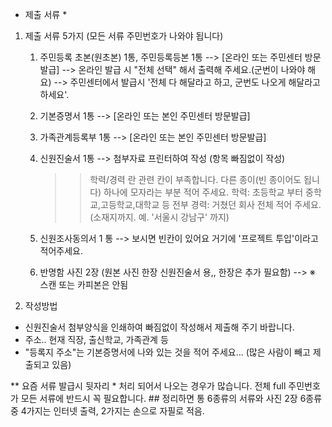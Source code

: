 * 제출 서류 *  

1. 제출 서류 5가지 (모든 서류 주민번호가 나와야 됩니다)

    1)  주민등록 초본(원초본) 1통, 주민등록등본 1통 
    --> [온라인 또는 주민센터 방문 발급]
    --> 온라인 발급 시 "전체 선택" 해서 출력해 주세요.(군번이 나와야 해요)
    --> 주민센터에서 발급시 '전체 다 해달라고 하고, 군번도 나오게 해달라고 하세요'.

    2) 기본증명서 1통
    -->  [온라인 또는 본인 주민센터 방문발급]

    3) 가족관계등록부 1통 
    --> [온라인 또는 본인 주민센터 방문발급]

    4) 신원진술서 1통 
    --> 첨부자료 프린터하여 작성 (항목 빠짐없이 작성) 
       >> 학력/경력 란 관련 칸이 부족합니다. 다른 종이(빈 종이어도 됩니다) 하나에 모자라는 부분 적어 주세요. 
            학력: 초등학교 부터 중학교,고등학교,대학교 등 전부
            경력: 거쳤던 회사 전체 적어 주세요. (소재지까지. 예. '서울시 강남구' 까지)

    5) 신원조사동의서 1 통
        --> 보시면 빈칸이 있어요 거기에 '프로젝트 투입'이라고 적어주세요. 

    6) 반명함 사진  2장
        (원본 사진 한장 신원진술서 용,, 한장은 추가 필요함)  --> ※ 스캔 또는 카피본은 안됨
   
 2. 작성방법 
  - 신원진술서 첨부양식을 인쇄하여 빠짐없이 작성해서 제출해 주기 바랍니다.
   - 주소.. 현재 직장, 출신학교, 가족관계 등
  - "등록지 주소"는 기본증명서에 나와 있는 것을 적어 주세요...  (많은 사람이 빼고 제출되고 있음)
  
  ** 요즘 서류 발급시 뒷자리 * 처리 되어서 나오는 경우가 많습니다.
        전체 full 주민번호가 모든 서류에 반드시 꼭 필요합니다.
        ## 정리하면 통 6종류의 서류와 사진 2장
        6종류 중 4가지는 인터넷 출력, 2가지는 손으로 자필로 적음.
